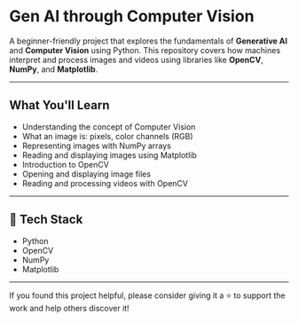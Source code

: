 # Gen AI through Computer Vision

A beginner-friendly project that explores the fundamentals of **Generative AI** and **Computer Vision** using Python.
This repository covers how machines interpret and process images and videos using libraries like **OpenCV**, **NumPy**, and **Matplotlib**.

---

## What You'll Learn

- Understanding the concept of Computer Vision
- What an image is: pixels, color channels (RGB)
- Representing images with NumPy arrays
- Reading and displaying images using Matplotlib
- Introduction to OpenCV
- Opening and displaying image files
- Reading and processing videos with OpenCV

---

## 🔧 Tech Stack

- Python  
- OpenCV  
- NumPy  
- Matplotlib

---

If you found this project helpful, please consider giving it a ⭐ to support the work and help others discover it!
